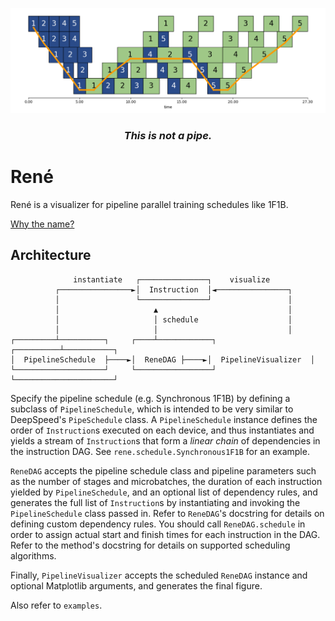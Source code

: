 ![Synchronous 1F1B](assets/1f1b_with_critical_path.png)
<div align="center"><i><h3>This is not a pipe.</h3></i></div>

# René

René is a visualizer for pipeline parallel training schedules like 1F1B.

[Why the name?](https://en.wikipedia.org/wiki/The_Treachery_of_Images)

## Architecture

```
              instantiate   ┌───────────────┐    visualize
          ┌────────────────►│  Instruction  │◄────────────────┐
          │                 └───────────────┘                 │
          │                     ▲                             │
          │                     │ schedule                    │
          │                     │                             │
┌─────────┴──────────┐     ┌────┴────────────┐     ┌──────────┴───────────┐
│  PipelineSchedule  ├────►│  ReneDAG ├────►│  PipelineVisualizer  │
└────────────────────┘     └─────────────────┘     └──────────────────────┘
```

Specify the pipeline schedule (e.g. Synchronous 1F1B) by defining a subclass of `PipelineSchedule`, which is intended to be very similar to DeepSpeed's `PipeSchedule` class.
A `PipelineSchedule` instance defines the order of `Instruction`s executed on each device, and thus instantiates and yields a stream of `Instruction`s that form a *linear chain* of dependencies in the instruction DAG.
See `rene.schedule.Synchronous1F1B` for an example.

`ReneDAG` accepts the pipeline schedule class and pipeline parameters such as the number of stages and microbatches, the duration of each instruction yielded by `PipelineSchedule`, and an optional list of dependency rules, and generates the full list of `Instruction`s by instantiating and invoking the `PipelineSchedule` class passed in.
Refer to `ReneDAG`'s docstring for details on defining custom dependency rules.
You should call `ReneDAG.schedule` in order to assign actual start and finish times for each instruction in the DAG.
Refer to the method's docstring for details on supported scheduling algorithms.

Finally, `PipelineVisualizer` accepts the scheduled `ReneDAG` instance and optional Matplotlib arguments, and generates the final figure.

Also refer to `examples`.
